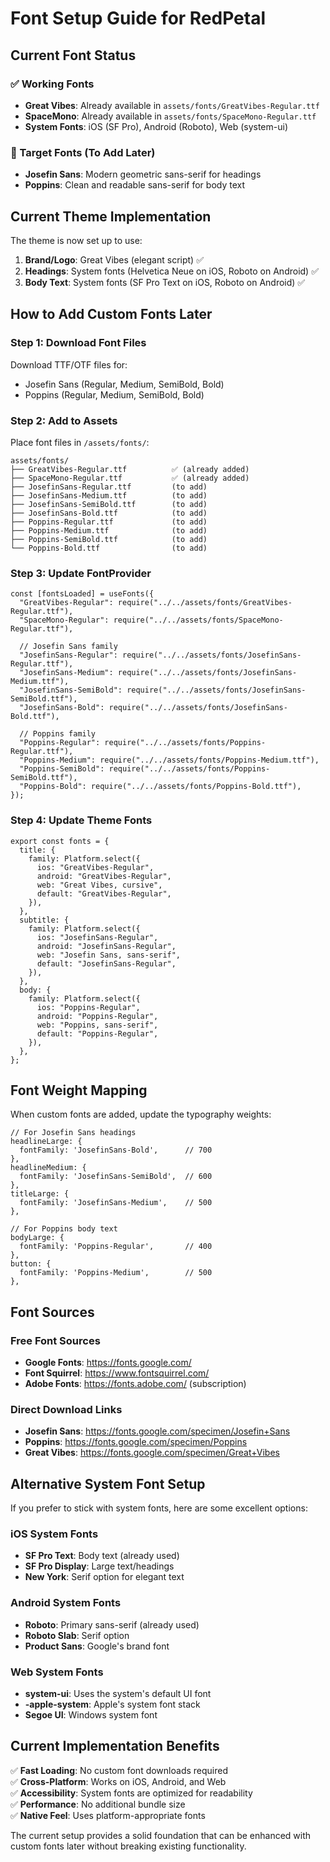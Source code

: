 # Font Setup Guide for RedPetal

## Current Font Status

### ✅ Working Fonts

- **Great Vibes**: Already available in `assets/fonts/GreatVibes-Regular.ttf`
- **SpaceMono**: Already available in `assets/fonts/SpaceMono-Regular.ttf`
- **System Fonts**: iOS (SF Pro), Android (Roboto), Web (system-ui)

### 🎯 Target Fonts (To Add Later)

- **Josefin Sans**: Modern geometric sans-serif for headings
- **Poppins**: Clean and readable sans-serif for body text

## Current Theme Implementation

The theme is now set up to use:

1. **Brand/Logo**: Great Vibes (elegant script) ✅
2. **Headings**: System fonts (Helvetica Neue on iOS, Roboto on Android) ✅
3. **Body Text**: System fonts (SF Pro Text on iOS, Roboto on Android) ✅

## How to Add Custom Fonts Later

### Step 1: Download Font Files

Download TTF/OTF files for:

- Josefin Sans (Regular, Medium, SemiBold, Bold)
- Poppins (Regular, Medium, SemiBold, Bold)

### Step 2: Add to Assets

Place font files in `/assets/fonts/`:

```
assets/fonts/
├── GreatVibes-Regular.ttf          ✅ (already added)
├── SpaceMono-Regular.ttf           ✅ (already added)
├── JosefinSans-Regular.ttf         (to add)
├── JosefinSans-Medium.ttf          (to add)
├── JosefinSans-SemiBold.ttf        (to add)
├── JosefinSans-Bold.ttf            (to add)
├── Poppins-Regular.ttf             (to add)
├── Poppins-Medium.ttf              (to add)
├── Poppins-SemiBold.ttf            (to add)
└── Poppins-Bold.ttf                (to add)
```

### Step 3: Update FontProvider

```tsx
const [fontsLoaded] = useFonts({
  "GreatVibes-Regular": require("../../assets/fonts/GreatVibes-Regular.ttf"),
  "SpaceMono-Regular": require("../../assets/fonts/SpaceMono-Regular.ttf"),

  // Josefin Sans family
  "JosefinSans-Regular": require("../../assets/fonts/JosefinSans-Regular.ttf"),
  "JosefinSans-Medium": require("../../assets/fonts/JosefinSans-Medium.ttf"),
  "JosefinSans-SemiBold": require("../../assets/fonts/JosefinSans-SemiBold.ttf"),
  "JosefinSans-Bold": require("../../assets/fonts/JosefinSans-Bold.ttf"),

  // Poppins family
  "Poppins-Regular": require("../../assets/fonts/Poppins-Regular.ttf"),
  "Poppins-Medium": require("../../assets/fonts/Poppins-Medium.ttf"),
  "Poppins-SemiBold": require("../../assets/fonts/Poppins-SemiBold.ttf"),
  "Poppins-Bold": require("../../assets/fonts/Poppins-Bold.ttf"),
});
```

### Step 4: Update Theme Fonts

```tsx
export const fonts = {
  title: {
    family: Platform.select({
      ios: "GreatVibes-Regular",
      android: "GreatVibes-Regular",
      web: "Great Vibes, cursive",
      default: "GreatVibes-Regular",
    }),
  },
  subtitle: {
    family: Platform.select({
      ios: "JosefinSans-Regular",
      android: "JosefinSans-Regular",
      web: "Josefin Sans, sans-serif",
      default: "JosefinSans-Regular",
    }),
  },
  body: {
    family: Platform.select({
      ios: "Poppins-Regular",
      android: "Poppins-Regular",
      web: "Poppins, sans-serif",
      default: "Poppins-Regular",
    }),
  },
};
```

## Font Weight Mapping

When custom fonts are added, update the typography weights:

```tsx
// For Josefin Sans headings
headlineLarge: {
  fontFamily: 'JosefinSans-Bold',      // 700
},
headlineMedium: {
  fontFamily: 'JosefinSans-SemiBold',  // 600
},
titleLarge: {
  fontFamily: 'JosefinSans-Medium',    // 500
},

// For Poppins body text
bodyLarge: {
  fontFamily: 'Poppins-Regular',       // 400
},
button: {
  fontFamily: 'Poppins-Medium',        // 500
},
```

## Font Sources

### Free Font Sources

- **Google Fonts**: <https://fonts.google.com/>
- **Font Squirrel**: <https://www.fontsquirrel.com/>
- **Adobe Fonts**: <https://fonts.adobe.com/> (subscription)

### Direct Download Links

- **Josefin Sans**: <https://fonts.google.com/specimen/Josefin+Sans>
- **Poppins**: <https://fonts.google.com/specimen/Poppins>
- **Great Vibes**: <https://fonts.google.com/specimen/Great+Vibes>

## Alternative System Font Setup

If you prefer to stick with system fonts, here are some excellent options:

### iOS System Fonts

- **SF Pro Text**: Body text (already used)
- **SF Pro Display**: Large text/headings
- **New York**: Serif option for elegant text

### Android System Fonts

- **Roboto**: Primary sans-serif (already used)
- **Roboto Slab**: Serif option
- **Product Sans**: Google's brand font

### Web System Fonts

- **system-ui**: Uses the system's default UI font
- **-apple-system**: Apple's system font stack
- **Segoe UI**: Windows system font

## Current Implementation Benefits

✅ **Fast Loading**: No custom font downloads required  
✅ **Cross-Platform**: Works on iOS, Android, and Web  
✅ **Accessibility**: System fonts are optimized for readability  
✅ **Performance**: No additional bundle size  
✅ **Native Feel**: Uses platform-appropriate fonts

The current setup provides a solid foundation that can be enhanced with custom fonts later without breaking existing functionality.
